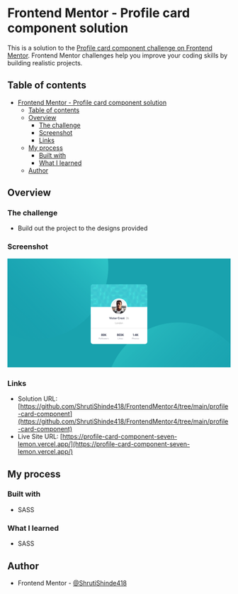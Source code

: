 # Frontend Mentor - Profile card component solution

This is a solution to the [Profile card component challenge on Frontend Mentor](https://www.frontendmentor.io/challenges/profile-card-component-cfArpWshJ). Frontend Mentor challenges help you improve your coding skills by building realistic projects. 

## Table of contents

- [Frontend Mentor - Profile card component solution](#frontend-mentor---profile-card-component-solution)
  - [Table of contents](#table-of-contents)
  - [Overview](#overview)
    - [The challenge](#the-challenge)
    - [Screenshot](#screenshot)
    - [Links](#links)
  - [My process](#my-process)
    - [Built with](#built-with)
    - [What I learned](#what-i-learned)
  - [Author](#author)

## Overview

### The challenge

- Build out the project to the designs provided

### Screenshot

![](./screenshot.png)

### Links

- Solution URL: [https://github.com/ShrutiShinde418/FrontendMentor4/tree/main/profile-card-component](https://github.com/ShrutiShinde418/FrontendMentor4/tree/main/profile-card-component)
- Live Site URL: [https://profile-card-component-seven-lemon.vercel.app/](https://profile-card-component-seven-lemon.vercel.app/)

## My process

### Built with

- SASS

### What I learned

- SASS

## Author

- Frontend Mentor - [@ShrutiShinde418](https://www.frontendmentor.io/profile/ShrutiShinde418)

